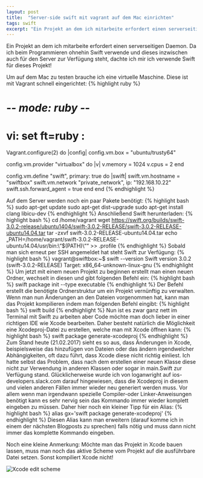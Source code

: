 ```yaml
---
layout: post
title:  "Server-side swift mit vagrant auf dem Mac einrichten"
tags: swift
excerpt: "Ein Projekt an dem ich mitarbeite erfordert einen serverseitigen Daemon. Da ich beim Programmieren ohnehin Swift verwende und dieses inzwischen auch für den Server zur Verfügung steht, dachte ich mir ich verwende Swift für dieses Projekt!"
---
```

Ein Projekt an dem ich mitarbeite erfordert einen serverseitigen Daemon. Da ich beim Programmieren ohnehin Swift verwende und dieses inzwischen auch für den Server zur Verfügung steht, dachte ich mir ich verwende Swift für dieses Projekt!

Um auf dem Mac zu testen brauche ich eine virtuelle Maschine. Diese ist mit Vagrant schnell eingerichtet:
{% highlight ruby %}
# -*- mode: ruby -*-
# vi: set ft=ruby :

Vagrant.configure(2) do |config|
  config.vm.box = "ubuntu/trusty64"

  config.vm.provider "virtualbox" do |v|
    v.memory = 1024
    v.cpus = 2
  end

  config.vm.define "swift", primary: true do |swift|
    swift.vm.hostname = "swiftbox"
    swift.vm.network "private_network", ip: "192.168.10.22"
    swift.ssh.forward_agent = true
  end
end
{% endhighlight %}

Auf dem Server werden noch ein paar Pakete benötigt:
{% highlight bash %}
sudo apt-get update
sudo apt-get dist-upgrade
sudo apt-get install clang libicu-dev
{% endhighlight %}
Anschließend Swift herunterladen:
{% highlight bash %}
cd /home/vagrant
wget https://swift.org/builds/swift-3.0.2-release/ubuntu1404/swift-3.0.2-RELEASE/swift-3.0.2-RELEASE-ubuntu14.04.tar
tar -zxvf swift-3.0.2-RELEASE-ubuntu14.04.tar
echo „PATH=/home/vagrant/swift-3.0.2-RELEASE-ubuntu14.04/usr/bin:\“$(PATH)\““ >> .profile
{% endhighlight %}
Sobald man sich erneut per SSH angemeldet hat steht Swift zur Verfügung:
{% highlight bash %}
vagrant@swiftbox:~$ swift --version
Swift version 3.0.2 (swift-3.0.2-RELEASE)
Target: x86_64-unknown-linux-gnu
{% endhighlight %}
Um jetzt mit einem neuen Projekt zu beginnen erstellt man einen neuen Ordner, wechselt in diesen und gibt folgenden Befehl ein:
{% highlight bash %}
swift package init --type executable
{% endhighlight %}
Der Befehl erstellt die benötigte Ordnerstruktur um ein Projekt vernünftig zu verwalten. Wenn man nun Änderungen an den Dateien vorgenommen hat, kann man das Projekt kompilieren indem man folgenden Befehl eingibt:
{% highlight bash %}
swift build
{% endhighlight %}
Nun ist es zwar ganz nett im Terminal mit Swift zu arbeiten aber Code möchte man doch lieber in einer richtigen IDE wie Xcode bearbeiten. Daher besteht natürlich die Möglichkeit eine Xcodeproj-Datei zu erstellen, welche man mit Xcode öffnen kann:
{% highlight bash %}
swift package generate-xcodeproj
{% endhighlight %}
Zum Stand heute (21.02.2017) sieht es so aus, dass Änderungen in Xcode, beispielsweise das hinzufügen von Dateien oder das ändern irgendwelcher Abhängigkeiten, oft dazu führt, dass Xcode diese nicht richtig einliest.
Ich hatte selbst das Problem, dass nach dem erstellen einer neuen Klasse diese nicht zur Verwendung in anderen Klassen oder sogar in main.Swift zur Verfügung stand. 
Glücklicherweise wurde ich von loganwright auf ios-developers.slack.com darauf hingewiesen, dass die Xcodeproj in diesem und vielen anderen Fällen immer wieder neu generiert werden muss.
Vor allem wenn man irgendwann spezielle Compiler-oder Linker-Anweisungen benötigt kann es sehr nervig sein das Kommando immer wieder komplett eingeben zu müssen. Daher hier noch ein kleiner Tipp für ein Alias:
{% highlight bash %}
alias gx='swift package generate-xcodeproj'
{% endhighlight %}
Diesen Alias kann man erweitern (darauf komme ich in einem der nächsten Blogposts zu sprechen) falls nötig und muss dann nicht immer das komplette Kommando eingeben.

Noch eine kleine Anmerkung:
Möchte man das Projekt in Xcode bauen lassen, muss man noch das aktive Scheme vom Projekt auf die ausführbare Datei setzen. Sonst kompiliert Xcode nicht!

![Xcode edit scheme](https://blog.tboes.de/files/xcode_scheme.png)











